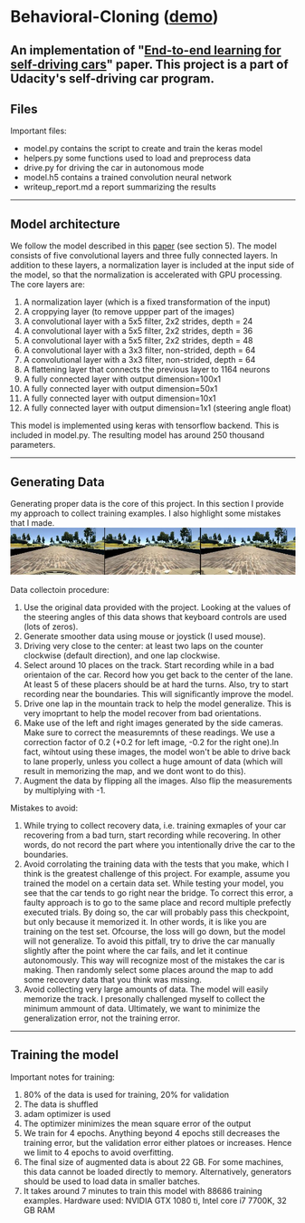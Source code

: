 # Behavioral-Cloning ([demo](https://youtu.be/-gZGYOtfjZ4))
An implementation of "[End-to-end learning for self-driving cars](http://images.nvidia.com/content/tegra/automotive/images/2016/solutions/pdf/end-to-end-dl-using-px.pdf)" paper. This project is a part of Udacity's self-driving car program.
---
## Files
Important files:
* model.py contains the script to create and train the keras model
* helpers.py some functions used to load and preprocess data
* drive.py for driving the car in autonomous mode
* model.h5 contains a trained convolution neural network 
* writeup_report.md a report summarizing the results   
---
## Model architecture
We follow the model described in this [paper](http://images.nvidia.com/content/tegra/automotive/images/2016/solutions/pdf/end-to-end-dl-using-px.pdf) (see section 5). The model consists of five convolutional layers and three fully connected layers. In addition to these layers, a normalization layer is included at the input side of the model, so that the normalization is accelerated with GPU processing.
The core layers are:  
1. A normalization layer (which is a fixed transformation of the input)
2. A croppying layer (to remove uppper part of the images)
3. A convolutional layer with a 5x5 filter, 2x2 strides, depth = 24
4. A convolutional layer with a 5x5 filter, 2x2 strides, depth = 36
5. A convolutional layer with a 5x5 filter, 2x2 strides, depth = 48
6. A convolutional layer with a 3x3 filter, non-strided, depth = 64
7. A convolutional layer with a 3x3 filter, non-strided, depth = 64
8. A flattening layer that connects the previous layer to 1164 neurons
9. A fully connected layer with output dimension=100x1
10. A fully connected layer with output dimension=50x1
11. A fully connected layer with output dimension=10x1
12. A fully connected layer with output dimension=1x1 (steering angle float)  
  
This model is implemented using keras with tensorflow backend. This is included in model.py. The resulting model has around 250 thousand parameters.

---
## Generating Data
Generating proper data is the core of this project. In this section I provide my approach to collect training examples. I also highlight some mistakes that I made.
![img](mix.jpg "Center, left and right images")

Data collectoin procedure:
1. Use the original data provided with the project. Looking at the values of the steering angles of this data shows that keyboard controls are used (lots of zeros).
2. Generate smoother data using mouse or joystick (I used mouse).
3. Driving very close to the center: at least two laps on the counter clockwise (default direction), and one lap clockwise.
4. Select around 10 places on the track. Start recording while in a bad orientaion of the car. Record how you get back to the center of the lane. At least 5 of these placers should be at hard the turns. Also, try to start recording near the boundaries. This will significantly improve the model.
5. Drive one lap in the mountain track to help the model generalize. This is very imoprtant to help the model recover from bad orientations.
6. Make use of the left and right images generated by the side cameras. Make sure to correct the measuremnts of these readings. We use a correction factor of 0.2 (+0.2 for left image, -0.2 for the right one).In fact, wihtout using these images, the model won't be able to drive back to lane properly, unless you collect a huge amount of data (which will result in memorizing the map, and we dont wont to do this). 
7. Augment the data by flipping all the images. Also flip the measurements by multiplying with -1.

Mistakes to avoid:  
1. While trying to collect recovery data, i.e. training exmaples of your car recovering from a bad turn, start recording while recovering. In other words, do not record the part where you intentionally drive the car to the boundaries.
2. Avoid corrolating the training data with the tests that you make, which I think is the greatest challenge of this project. For example, assume you trained the model on a certain data set. While testing your model, you see that the car tends to go right near the bridge. To correct this error, a faulty approach is to go to the same place and record multiple prefectly executed trials. By doing so, the car will probably pass this checkpoint, but only because it memorized it. In other words, it is like you are training on the test set. Ofcourse, the loss will go down, but the model will not generalize. To avoid this pitfall, try to drive the car manually slightly after the point where the car fails, and let it continue autonomously. This way will recognize most of the mistakes the car is making. Then randomly select some places around the map to add some recovery data that you think was missing.
3. Avoid collecting very large amounts of data. The model will easily memorize the track. I presonally challenged myself to collect the minimum ammount of data. Ultimately, we want to minimize the generalization error, not the training error.
---
## Training the model
Important notes for training:
1. 80% of the data is used for training, 20% for validation
2. The data is shuffled
3. adam optimizer is used
4. The optimizer minimizes the mean square error of the output
5. We train for 4 epochs. Anything beyond 4 epochs still decreases the training error, but the validation error either platoes or increases. Hence we limit to 4 epochs to avoid overfitting.
6. The final size of augmented data is about 22 GB. For some machines, this data cannot be loaded directly to memory. Alternatively, generators should be used to load data in smaller batches. 
7. It takes around 7 minutes to train this model with 88686 training examples. Hardware used: NVIDIA GTX 1080 ti, Intel core i7 7700K, 32 GB RAM


